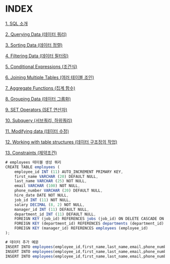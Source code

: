 # INDEX
[1. SQL 소개](obsidian://open?vault=1%20%EC%B0%A8%20%ED%94%84%EB%A1%9C%EC%A0%9D%ED%8A%B8&file=SQL%20Tutorial%2F1.%20SQL%20%EC%86%8C%EA%B0%9C)

[2. Querying Data (데이터 쿼리)](obsidian://open?vault=1%20%EC%B0%A8%20%ED%94%84%EB%A1%9C%EC%A0%9D%ED%8A%B8&file=SQL%20Tutorial%2F2.%20Querying%20Data%20(%EB%8D%B0%EC%9D%B4%ED%84%B0%20%EC%BF%BC%EB%A6%AC))

[3. Sorting Data (데이터 정렬)](obsidian://open?vault=1%20%EC%B0%A8%20%ED%94%84%EB%A1%9C%EC%A0%9D%ED%8A%B8&file=SQL%20Tutorial%2F3.%20Sorting%20Data%20(%EB%8D%B0%EC%9D%B4%ED%84%B0%20%EC%A0%95%EB%A0%AC))

[4. Filtering Data (데이터 필터링)](obsidian://open?vault=1%20%EC%B0%A8%20%ED%94%84%EB%A1%9C%EC%A0%9D%ED%8A%B8&file=SQL%20Tutorial%2F4.%20Filtering%20Data%20(%EB%8D%B0%EC%9D%B4%ED%84%B0%20%ED%95%84%ED%84%B0%EB%A7%81))

[5. Conditional Expressions (조건식)](obsidian://open?vault=1%20%EC%B0%A8%20%ED%94%84%EB%A1%9C%EC%A0%9D%ED%8A%B8&file=SQL%20Tutorial%2F5.%20Conditional%20Expressions%20(%EC%A1%B0%EA%B1%B4%EC%8B%9D))

[6. Joining Multiple Tables (여러 테이블 조인)](obsidian://open?vault=1%20%EC%B0%A8%20%ED%94%84%EB%A1%9C%EC%A0%9D%ED%8A%B8&file=SQL%20Tutorial%2F6.%20Joining%20Multiple%20Tables%20(%EC%97%AC%EB%9F%AC%20%ED%85%8C%EC%9D%B4%EB%B8%94%20%EC%A1%B0%EC%9D%B8))

[7. Aggregate Functions (집계 함수)](obsidian://open?vault=1%20%EC%B0%A8%20%ED%94%84%EB%A1%9C%EC%A0%9D%ED%8A%B8&file=7.%20Aggregate%20Functions%20(%EC%A7%91%EA%B3%84%20%ED%95%A8%EC%88%98))

[8. Grouping Data (데이터 그룹화)](obsidian://open?vault=1%20%EC%B0%A8%20%ED%94%84%EB%A1%9C%EC%A0%9D%ED%8A%B8&file=SQL%20Tutorial%2F8.%20Grouping%20Data%20(%EB%8D%B0%EC%9D%B4%ED%84%B0%20%EA%B7%B8%EB%A3%B9%ED%99%94))

[9. SET Operators (SET 연산자)](obsidian://open?vault=1%20%EC%B0%A8%20%ED%94%84%EB%A1%9C%EC%A0%9D%ED%8A%B8&file=SQL%20Tutorial%2F9.%20SET%20Operators%20(SET%20%EC%97%B0%EC%82%B0%EC%9E%90))

[10. Subquery (서브쿼리, 하위쿼리)](obsidian://open?vault=1%20%EC%B0%A8%20%ED%94%84%EB%A1%9C%EC%A0%9D%ED%8A%B8&file=SQL%20Tutorial%2F10.%20Subquery%20(%EC%84%9C%EB%B8%8C%EC%BF%BC%EB%A6%AC%2C%20%ED%95%98%EC%9C%84%EC%BF%BC%EB%A6%AC))

[11. Modifying data (데이터 수정)](obsidian://open?vault=1%20%EC%B0%A8%20%ED%94%84%EB%A1%9C%EC%A0%9D%ED%8A%B8&file=SQL%20Tutorial%2F11.%20Modifying%20data%20(%EB%8D%B0%EC%9D%B4%ED%84%B0%20%EC%88%98%EC%A0%95))

[12. Working with table structures (데이터 구조정의 작업)](obsidian://open?vault=1%20%EC%B0%A8%20%ED%94%84%EB%A1%9C%EC%A0%9D%ED%8A%B8&file=SQL%20Tutorial%2F12.%20Working%20with%20table%20structures%20(%EB%8D%B0%EC%9D%B4%ED%84%B0%20%EA%B5%AC%EC%A1%B0%EC%A0%95%EC%9D%98%20%EC%9E%91%EC%97%85))

[13. Constraints (제약조건)](obsidian://open?vault=1%20%EC%B0%A8%20%ED%94%84%EB%A1%9C%EC%A0%9D%ED%8A%B8&file=SQL%20Tutorial%2F13.%20Constraints%20(%EC%A0%9C%EC%95%BD%EC%A1%B0%EA%B1%B4))

```javascript
# employees 테이블 생성 쿼리
CREATE TABLE employees (
	employee_id INT (11) AUTO_INCREMENT PRIMARY KEY,
	first_name VARCHAR (20) DEFAULT NULL,
	last_name VARCHAR (25) NOT NULL,
	email VARCHAR (100) NOT NULL,
	phone_number VARCHAR (20) DEFAULT NULL,
	hire_date DATE NOT NULL,
	job_id INT (11) NOT NULL,
	salary DECIMAL (8, 2) NOT NULL,
	manager_id INT (11) DEFAULT NULL,
	department_id INT (11) DEFAULT NULL,
	FOREIGN KEY (job_id) REFERENCES jobs (job_id) ON DELETE CASCADE ON UPDATE CASCADE,
	FOREIGN KEY (department_id) REFERENCES departments (department_id) ON DELETE CASCADE ON UPDATE CASCADE,
	FOREIGN KEY (manager_id) REFERENCES employees (employee_id)
);
```

```javascript
# 데이터 추가 예문
INSERT INTO employees(employee_id,first_name,last_name,email,phone_number,hire_date,job_id,salary,manager_id,department_id) VALUES (100,'Steven','King','steven.king@sqltutorial.org','515.123.4567','1987-06-17',4,24000.00,NULL,9);
INSERT INTO employees(employee_id,first_name,last_name,email,phone_number,hire_date,job_id,salary,manager_id,department_id) VALUES (101,'Neena','Kochhar','neena.kochhar@sqltutorial.org','515.123.4568','1989-09-21',5,17000.00,100,9);
INSERT INTO employees(employee_id,first_name,last_name,email,phone_number,hire_date,job_id,salary,manager_id,department_id) VALUES (102,'Lex','De Haan','lex.de haan@sqltutorial.org','515.123.4569','1993-01-13',5,17000.00,100,9);
```
